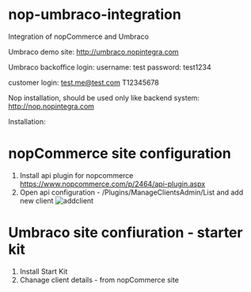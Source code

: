 # nop-umbraco-integration
Integration of nopCommerce and Umbraco

Umbraco demo site:
http://umbraco.nopintegra.com

Umbraco backoffice login:
username: test
password: test1234


customer login:
test.me@test.com
T12345678

Nop installation, should be used only like backend system:
http://nop.nopintegra.com


Installation:

# nopCommerce site configuration
1. Install api plugin for nopcommerce  https://www.nopcommerce.com/p/2464/api-plugin.aspx
2. Open api configuration - /Plugins/ManageClientsAdmin/List and add new client ![addclient](https://user-images.githubusercontent.com/10168594/31589105-58f761f4-b204-11e7-909d-64763add59b4.png)


# Umbraco site confiuration - starter kit
1. Install Start Kit
2. Chanage client details - from nopCommerce site 

